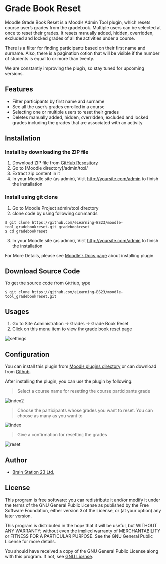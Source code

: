 # Grade Book Reset

Moodle Grade Book Reset is a Moodle Admin Tool plugin, which resets course user’s grades from the gradebook. Multiple users can be selected at once to reset their grades. It resets manually added, hidden, overridden, excluded and locked grades of all the activities under a course.

There is a filter for finding participants based on their first name and surname. Also, there is a pagination option that will be visible if the number of students is equal to or more than twenty.

We are constantly improving the plugin, so stay tuned for upcoming versions.

## Features
- Filter participants by first name and surname
- See all the user’s grades enrolled in a course
- Selecting one or multiple users to reset their grades
- Deletes manually added, hidden, overridden, excluded and locked grades including the grades that are associated with an activity


## Installation

### Install by downloading the ZIP file
1.  Download ZIP file from [GitHub Repository](https://github.com/eLearning-BS23/moodle-tool_gradebookreset.git)
2.  Go to [Moodle directory]/admin/tool/
3.  Extract zip content in it
4.  In your Moodle site (as admin), Visit http://yoursite.com/admin to finish the installation


### Install using git clone
1.	Go to Moodle Project admin/tool directory
2.	clone code by using following commands
```
$ git clone https://github.com/eLearning-BS23/moodle-tool_gradebookreset.git gradebookreset
$ cd gradebookreset 
```
3.	In your Moodle site (as admin), Visit http://yoursite.com/admin to finish the installation

For More Details, please see [Moodle's Docs page](https://docs.moodle.org/38/en/Installing_plugins) about installing plugin. 

## Download Source Code

To get the source code from GitHub, type

```
$ git clone https://github.com/eLearning-BS23/moodle-tool_gradebookreset.git
```

## Usages
1.	Go to Site Administration -> Grades -> Grade Book Reset
2.	Click on this menu item to view the grade book reset page

![settings](https://user-images.githubusercontent.com/40598386/136807424-355e7298-c867-433c-88d9-5dc550e0c834.png)


## Configuration

You can install this plugin from [Moodle plugins directory](https://moodle.org/plugins) or can download from [Github](https://github.com/eLearning-BS23/moodle-tool_gradebookreset).

After installing the plugin, you can use the plugin by following:
> Select a course name for resetting the course participants grade

![index2](https://user-images.githubusercontent.com/40598386/136808502-afedcf41-113d-48f5-a39e-1dc64ed40edb.png)


> Choose the participants whose grades you want to reset. You can choose as many as you want to

![index](https://user-images.githubusercontent.com/40598386/136808289-355c1847-a33e-4712-8da1-57f4dbaf2bd0.png)

> Give a confirmation for resetting the grades

![reset](https://user-images.githubusercontent.com/40598386/136808561-9acd8846-cabc-4957-a3e0-bf6ec4e7ca36.png)

## Author
- [Brain Station 23 Ltd.](https://brainstation-23.com)

## License
This program is free software: you can redistribute it and/or modify it under the terms of the GNU General Public License as published by the Free Software Foundation, either version 3 of the License, or (at your option) any later version.

This program is distributed in the hope that it will be useful, but WITHOUT ANY WARRANTY; without even the implied warranty of MERCHANTABILITY or FITNESS FOR A PARTICULAR PURPOSE. See the GNU General Public License for more details.

You should have received a copy of the GNU General Public License along with this program. If not, see [GNU License](http://www.gnu.org/licenses/).
